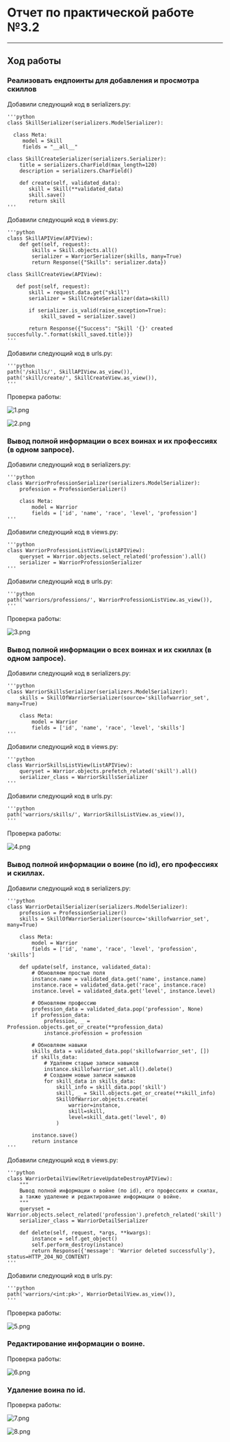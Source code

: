 # Отчет по практической работе №3.2

---

## Ход работы

### Реализовать ендпоинты для добавления и просмотра скиллов

Добавили следующий код в serializers.py:

    '''python
    class SkillSerializer(serializers.ModelSerializer):
    
      class Meta:
         model = Skill
         fields = "__all__"
    
    class SkillCreateSerializer(serializers.Serializer):
        title = serializers.CharField(max_length=120)
        description = serializers.CharField()
    
        def create(self, validated_data):
           skill = Skill(**validated_data)
           skill.save()
           return skill
    '''

Добавили следующий код в views.py:

    '''python
    class SkillAPIView(APIView):
        def get(self, request):
            skills = Skill.objects.all()
            serializer = WarriorSerializer(skills, many=True)
            return Response({"Skills": serializer.data})
    
    class SkillCreateView(APIView):
    
       def post(self, request):
           skill = request.data.get("skill")
           serializer = SkillCreateSerializer(data=skill)
    
           if serializer.is_valid(raise_exception=True):
               skill_saved = serializer.save()
    
           return Response({"Success": "Skill '{}' created succesfully.".format(skill_saved.title)})
    '''

Добавили следующий код в urls.py:

    '''python
    path('/skills/', SkillAPIView.as_view()),
    path('skill/create/', SkillCreateView.as_view()),
    '''

Проверка работы:

![1.png](../images/pw3_2/1.png)

![2.png](../images/pw3_2/2.png)

### Вывод полной информации о всех воинах и их профессиях (в одном запросе).

Добавили следующий код в serializers.py:

    '''python
    class WarriorProfessionSerializer(serializers.ModelSerializer):
        profession = ProfessionSerializer()
    
        class Meta:
            model = Warrior
            fields = ['id', 'name', 'race', 'level', 'profession']
    '''

Добавили следующий код в views.py:

    '''python
    class WarriorProfessionListView(ListAPIView):
        queryset = Warrior.objects.select_related('profession').all()
        serializer = WarriorProfessionSerializer
    '''

Добавили следующий код в urls.py:

    '''python
    path('warriors/professions/', WarriorProfessionListView.as_view()),
    '''

Проверка работы:

![3.png](../images/pw3_2/3.png)

### Вывод полной информации о всех воинах и их скиллах (в одном запросе).

Добавили следующий код в serializers.py:

    '''python
    class WarriorSkillsSerializer(serializers.ModelSerializer):
        skills = SkillOfWarriorSerializer(source='skillofwarrior_set', many=True)
    
        class Meta:
            model = Warrior
            fields = ['id', 'name', 'race', 'level', 'skills']
    '''

Добавили следующий код в views.py:

    '''python
    class WarriorSkillsListView(ListAPIView):
        queryset = Warrior.objects.prefetch_related('skill').all()
        serializer_class = WarriorSkillsSerializer
    '''

Добавили следующий код в urls.py:

    '''python
    path('warriors/skills/', WarriorSkillsListView.as_view()),
    '''

Проверка работы:

![4.png](../images/pw3_2/4.png)

### Вывод полной информации о воине (по id), его профессиях и скиллах.

Добавили следующий код в serializers.py:

    '''python
    class WarriorDetailSerializer(serializers.ModelSerializer):
        profession = ProfessionSerializer()
        skills = SkillOfWarriorSerializer(source='skillofwarrior_set', many=True)
    
        class Meta:
            model = Warrior
            fields = ['id', 'name', 'race', 'level', 'profession', 'skills']
    
        def update(self, instance, validated_data):
            # Обновляем простые поля
            instance.name = validated_data.get('name', instance.name)
            instance.race = validated_data.get('race', instance.race)
            instance.level = validated_data.get('level', instance.level)
    
            # Обновляем профессию
            profession_data = validated_data.pop('profession', None)
            if profession_data:
                profession, _ = Profession.objects.get_or_create(**profession_data)
                instance.profession = profession
    
            # Обновляем навыки
            skills_data = validated_data.pop('skillofwarrior_set', [])
            if skills_data:
                # Удаляем старые записи навыков
                instance.skillofwarrior_set.all().delete()
                # Создаем новые записи навыков
                for skill_data in skills_data:
                    skill_info = skill_data.pop('skill')
                    skill, _ = Skill.objects.get_or_create(**skill_info)
                    SkillOfWarrior.objects.create(
                        warrior=instance,
                        skill=skill,
                        level=skill_data.get('level', 0)
                    )
    
            instance.save()
            return instance
    '''

Добавили следующий код в views.py:

    '''python
    class WarriorDetailView(RetrieveUpdateDestroyAPIView):
        """
        Вывод полной информации о войне (по id), его профессиях и скилах,
        а также удаление и редактирование информации о войне.
        """
        queryset = Warrior.objects.select_related('profession').prefetch_related('skill')
        serializer_class = WarriorDetailSerializer
    
        def delete(self, request, *args, **kwargs):
            instance = self.get_object()
            self.perform_destroy(instance)
            return Response({'message': 'Warrior deleted successfully'}, status=HTTP_204_NO_CONTENT)
    '''

Добавили следующий код в urls.py:

    '''python
    path('warriors/<int:pk>', WarriorDetailView.as_view()),
    '''

Проверка работы:

![5.png](../images/pw3_2/5.png)

### Редактирование информации о воине.

Проверка работы:

![6.png](../images/pw3_2/6.png)

### Удаление воина по id.

Проверка работы:

![7.png](../images/pw3_2/7.png)

![8.png](../images/pw3_2/8.png)